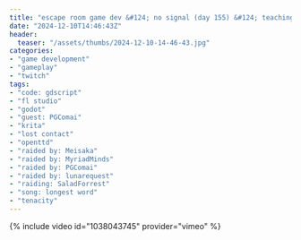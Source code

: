 ```yaml
---
title: "escape room game dev &#124; no signal (day 155) &#124; teaching a beginner"
date: "2024-12-10T14:46:43Z"
header:
  teaser: "/assets/thumbs/2024-12-10-14-46-43.jpg"
categories:
- "game development"
- "gameplay"
- "twitch"
tags:
- "code: gdscript"
- "fl studio"
- "godot"
- "guest: PGComai"
- "krita"
- "lost contact"
- "openttd"
- "raided by: Meisaka"
- "raided by: MyriadMinds"
- "raided by: PGComai"
- "raided by: lunarequest"
- "raiding: SaladForrest"
- "song: longest word"
- "tenacity"
---
```

{% include video id="1038043745" provider="vimeo" %}
